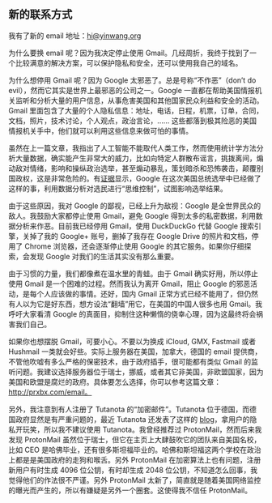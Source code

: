 ## 新的联系方式

我有了新的 email 地址：hi@yinwang.org

为什么要换 email 呢？因为我决定停止使用 Gmail。几经周折，我终于找到了一个比较满意的解决方案，可以保护隐私和安全，还可以使用我自己的域名。

为什么想停用 Gmail 呢？因为 Google 太邪恶了。总是号称“不作恶”（don’t do evil），然而它其实是世界上最邪恶的公司之一。Google 一直都在帮助美国情报机关监听和分析大量的用户信息，从事危害美国和其他国家民众利益和安全的活动。Gmail 里面包含了大量的个人隐私信息：地址，电话，日程，机票，订单，合同，文档，照片，技术讨论，个人观点，政治言论，…… 这些都落到极其险恶的美国情报机关手中，他们就可以利用这些信息来做可怕的事情。

虽然在上一篇文章，我指出了人工智能不能取代人类工作，然而使用统计学方法分析大量数据，确实能产生非常大的威力，比如向特定人群散布谣言，挑拨离间，煽动敌对情绪，影响和操纵政治选举，甚至煽动暴乱，策划暗杀和恐怖袭击，颠覆别国政权，这是非常危险的。有[证据](https://qz.com/823922/eric-schmidt-played-a-crucial-role-in-team-hillarys-election-tech/)显示，Google 在这次美国总统选举中已经做了这样的事，利用数据分析对选民进行“思维控制”，试图影响选举结果。

由于这些原因，我对 Google 的鄙视，已经上升为敌视：Google 是全世界民众的敌人。我鼓励大家都停止使用 Gmail，避免 Google 得到太多的私密数据，利用数据分析来作恶。目前我已经停用 Gmail，使用 DuckDuckGo 代替 Google 搜索引擎，关掉了我的 Google+ 账号，删掉了我存在 Google Drive 的照片和文档，停用了 Chrome 浏览器，还会逐渐停止使用 Google 的其它服务。如果你仔细探索，会发现 Google 对我们的生活其实没有那么重要。

由于习惯的力量，我们都像煮在温水里的青蛙。由于 Gmail 确实好用，所以停止使用 Gmail 是一个困难的过程。然而我认为离开 Gmail，阻止 Google 的邪恶活动，是每个人应该做的事情。还好，国内 Gmail 正常方式已经不能用了，但仍然有人以为它是好东西，想方设法“翻墙”用它，在美国的中国人很多也用 Gmail。我呼吁大家看清 Google 的真面目，抑制住这种懒惰的侥幸心理，因为这最终将会祸害我们自己。

如果你也想摆脱 Gmail，可要小心。不要以为换成 iCloud, GMX, Fastmail 或者 Hushmail 一类就会好些。实际上服务器在美国，加拿大，德国的 email 提供商，不管他吹嘘有多么严格的保密技术，由于政府插手，很可能都有类似 Gmail 的监听问题。我建议选择服务器位于瑞士，挪威，或者其它非美国，非欧盟国家，因为美国和欧盟是腐烂的政府。具体要怎么选择，你可以参考这篇文章：http://prxbx.com/email。

另外，我注意到有人注册了 Tutanota 的“加密邮件”。Tutanota 位于德国，而德国政府显然是有严重问题的，最近 Tutanota 还发表了这样的 [blog](https://tutanota.com/blog/posts/trump-family-encryption)，拿用户的隐私开玩笑，所以我不建议使用 Tutanota。我曾经推荐过 ProtonMail，然而后来我发现 ProtonMail 虽然位于瑞士，但它在主页上大肆鼓吹它的团队来自美国名校，比如 CEO 是哈佛毕业，还有很多斯坦福毕业的。哈佛和斯坦福这两个学校在政治上都是是美国政府的走狗和喉舌。另外 ProtonMail 在加密算法上也有问题，注册新用户有时生成 4096 位公钥，有时却生成 2048 位公钥，不知道怎么回事，我觉得他们的作法很不严谨。另外 ProtonMail 太新了，简直就是随着美国网络监控的曝光而产生的，所以有嫌疑是另外一个圈套。这使得我不信任 ProtonMail。
